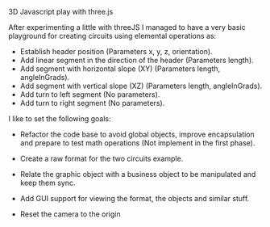 3D Javascript play with three.js

After experimenting a little with threeJS I managed to have a very basic playground for creating circuits using elemental operations as: 
- Establish header position (Parameters x, y, z, orientation). 
- Add linear segment in the direction of the header (Parameters length). 
- Add segment with horizontal slope (XY) (Parameters length, angleInGrads).
- Add segment with vertical slope (XZ) (Parameters length, angleInGrads).
- Add turn to left segment (No parameters). 
- Add turn to right segment (No parameters). 

I like to set the following goals: 

* Refactor the code base to avoid global objects, improve encapsulation and prepare to test math operations (Not implement in the first phase). 

* Create a raw format for the two circuits example. 

* Relate the graphic object with a business object to be manipulated and keep them sync. 

* Add GUI support for viewing the format, the objects and similar stuff. 

* Reset the camera to the origin 

